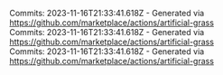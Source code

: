Commits: 2023-11-16T21:33:41.618Z - Generated via https://github.com/marketplace/actions/artificial-grass
<br>
Commits: 2023-11-16T21:33:41.618Z - Generated via https://github.com/marketplace/actions/artificial-grass
<br>
Commits: 2023-11-16T21:33:41.618Z - Generated via https://github.com/marketplace/actions/artificial-grass
<br>
